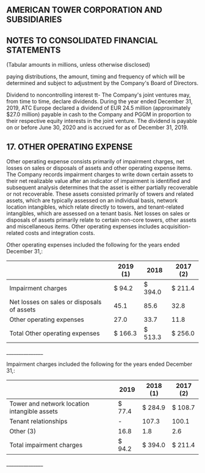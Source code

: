 ## AMERICAN TOWER CORPORATION AND SUBSIDIARIES

## NOTES TO CONSOLIDATED FINANCIAL STATEMENTS

(Tabular amounts in millions, unless otherwise disclosed)

paying distributions, the amount, timing and frequency of which will be determined and subject to adjustment by the Company's Board of Directors.

Dividend to noncontrolling interest tt- The Company's joint ventures may, from time to time, declare dividends. During the year ended December 31, 2019, ATC Europe declared a dividend of EUR 24.5 million (approximately $27.0 million) payable in cash to the Company and PGGM in proportion to their respective equity interests in the joint venture. The dividend is payable on or before June 30, 2020 and is accrued for as of December 31, 2019.

## 17. OTHER OPERATING EXPENSE

Other operating expense consists primarily of impairment charges, net losses on sales or disposals of assets and other operating expense items. The Company records impairment charges to write down certain assets to their net realizable value after an indicator of impairment is identified and subsequent analysis determines that the asset is either partially recoverable or not recoverable. These assets consisted primarily of towers and related assets, which are typically assessed on an individual basis, network location intangibles, which relate directly to towers, and tenant-related intangibles, which are assessed on a tenant basis. Net losses on sales or disposals of assets primarily relate to certain non-core towers, other assets and miscellaneous items. Other operating expenses includes acquisition-related costs and integration costs.

Other operating expenses included the following for the years ended December 31,:

|                                            | 2019 (1)   | 2018    | 2017 (2)   |
|--------------------------------------------|------------|---------|------------|
| Impairment charges                         | $ 94.2     | $ 394.0 | $ 211.4    |
| Net losses on sales or disposals of assets | 45.1       | 85.6    | 32.8       |
| Other operating expenses                   | 27.0       | 33.7    | 11.8       |
| Total Other operating expenses             | $ 166.3    | $ 513.3 | $ 256.0    |

\_\_\_\_\_\_\_\_\_\_\_\_\_\_\_

Impairment charges included the following for the years ended December 31,:

|                                              | 2019   | 2018 (1)   | 2017 (2)   |
|----------------------------------------------|--------|------------|------------|
| Tower and network location intangible assets | $ 77.4 | $ 284.9    | $ 108.7    |
| Tenant relationships                         | -      | 107.3      | 100.1      |
| Other (3)                                    | 16.8   | 1.8        | 2.6        |
| Total impairment charges                     | $ 94.2 | $ 394.0    | $ 211.4    |

\_\_\_\_\_\_\_\_\_\_\_\_\_\_\_